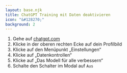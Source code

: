 ```yaml
---
layout: base.njk
title: ChatGPT Training mit Daten deaktivieren
icon: "&#128270;"
background: 2
---
```

<ol>
    <li>Gehe auf <a href="https://chatgpt.com" target="_blank">chatgpt.com</a></li>
    <li>Klicke in der oberen rechten Ecke auf dein Profilbild</li>
    <li>Klicke auf den Menüpunkt „Einstellungen“</li>
    <li>Klicke auf „Datenkontrollen“</li>
    <li>Klicke auf „Das Modell für alle verbessern“</li>
    <li>Schalte den Schalter im Modal auf <code>Aus</code></li>
</ol>